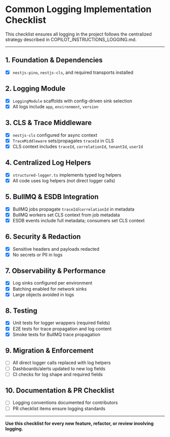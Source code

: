 # Common Logging Implementation Checklist

This checklist ensures all logging in the project follows the centralized strategy described in COPILOT_INSTRUCTIONS_LOGGING.md.

---

## 1. Foundation & Dependencies

- [x] `nestjs-pino`, `nestjs-cls`, and required transports installed

## 2. Logging Module

- [x] `LoggingModule` scaffolds with config-driven sink selection
- [x] All logs include `app`, `environment`, `version`

## 3. CLS & Trace Middleware

- [x] `nestjs-cls` configured for async context
- [x] `TraceMiddleware` sets/propagates `traceId` in CLS
- [x] CLS context includes `traceId`, `correlationId`, `tenantId`, `userId`

## 4. Centralized Log Helpers

- [x] `structured-logger.ts` implements typed log helpers
- [x] All code uses log helpers (not direct logger calls)

## 5. BullMQ & ESDB Integration

- [x] BullMQ jobs propagate `traceId`/`correlationId` in metadata
- [x] BullMQ workers set CLS context from job metadata
- [x] ESDB events include full metadata; consumers set CLS context

## 6. Security & Redaction

- [x] Sensitive headers and payloads redacted
- [x] No secrets or PII in logs

## 7. Observability & Performance

- [x] Log sinks configured per environment
- [x] Batching enabled for network sinks
- [x] Large objects avoided in logs

## 8. Testing

- [x] Unit tests for logger wrappers (required fields)
- [x] E2E tests for trace propagation and log content
- [x] Smoke tests for BullMQ trace propagation

## 9. Migration & Enforcement

- [ ] All direct logger calls replaced with log helpers
- [ ] Dashboards/alerts updated to new log fields
- [ ] CI checks for log shape and required fields

## 10. Documentation & PR Checklist

- [ ] Logging conventions documented for contributors
- [ ] PR checklist items ensure logging standards

---

**Use this checklist for every new feature, refactor, or review involving logging.**
